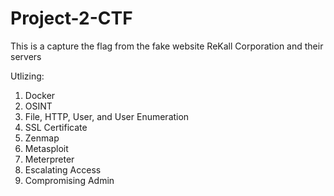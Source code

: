 # Project-2-CTF

This is a capture the flag from the fake website ReKall Corporation and their servers

Utlizing:
  1. Docker
  2. OSINT
  3. File, HTTP, User, and User Enumeration
  4. SSL Certificate
  5. Zenmap
  6. Metasploit
  7. Meterpreter
  8. Escalating Access
  9. Compromising Admin
